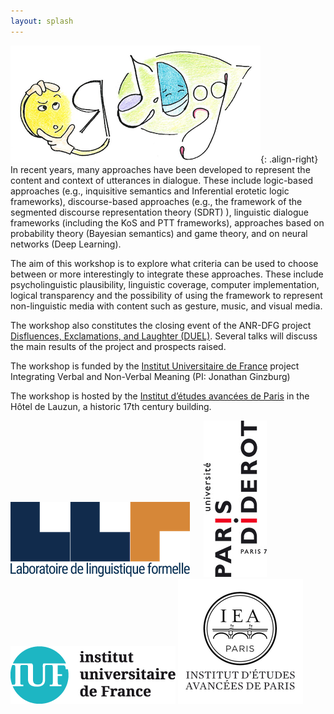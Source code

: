 ```yaml
---
layout: splash
---
```

![logo](/assets/images/logo.png){: .align-right}
In recent years, many approaches have been developed to represent the content and context of utterances in dialogue. These include logic-based approaches (e.g., inquisitive semantics and Inferential erotetic logic frameworks), discourse-based approaches (e.g., the framework of the segmented discourse representation theory (SDRT) ), linguistic dialogue frameworks (including the KoS and PTT frameworks), approaches based on probability theory (Bayesian semantics) and game theory, and on neural networks (Deep Learning).

The aim of this workshop is to explore what criteria can be used to choose between or more interestingly to integrate these approaches. These include psycholinguistic plausibility, linguistic coverage, computer implementation, logical transparency and the possibility of using the framework to represent non-linguistic media with content such as gesture, music, and visual media.

The workshop also constitutes the closing event of the ANR-DFG project [Disfluences, Exclamations, and Laughter (DUEL)](http://www.dsg-bielefeld.de/DUEL/). Several talks will discuss the main results of the project and prospects raised.

The workshop is funded by the [Institut Universitaire de France](http://www.iufrance.fr/) project Integrating Verbal and Non-Verbal Meaning (PI: Jonathan Ginzburg)

The workshop is hosted by the [Institut d’études avancées de Paris](http://www.paris-iea.fr) in the Hôtel de Lauzun, a historic 17th century building. 


![logo](/assets/images/llf-web.png)
&emsp;
![logo](/assets/images/Logo_UPD_web.jpg)
&emsp;
![logo](/assets/images/iuf-logo.png)
![logo](/assets/images/Logo_IEA.png)



